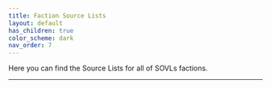 ```yaml
---
title: Faction Source Lists
layout: default
has_children: true
color_scheme: dark
nav_order: 7
---
```


Here you can find the Source Lists for all of SOVLs factions.

----
